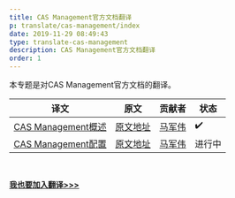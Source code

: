 ```yaml
---
title: CAS Management官方文档翻译
p: translate/cas-management/index
date: 2019-11-29 08:49:43
type: translate-cas-management
description: CAS Management官方文档翻译
order: 1
---
```


本专题是对CAS Management官方文档的翻译。



译文 | 原文 | 贡献者 | 状态
---|---|---|---
[CAS Management概述](overview.html)  |  [原文地址](https://apereo.github.io/cas-management/5.3.x/installation/Installing-ServicesMgmt-Webapp.html) | [马军伟](https://github.com/417511458) | ✔️
[CAS Management配置](configuration.html) | [原文地址](https://apereo.github.io/cas-management/5.3.x/installation/Configuration-Properties.html) | [马军伟](https://github.com/417511458) | 进行中




<br />

**[我也要加入翻译>>>](/translate/join.html)**

<br />






